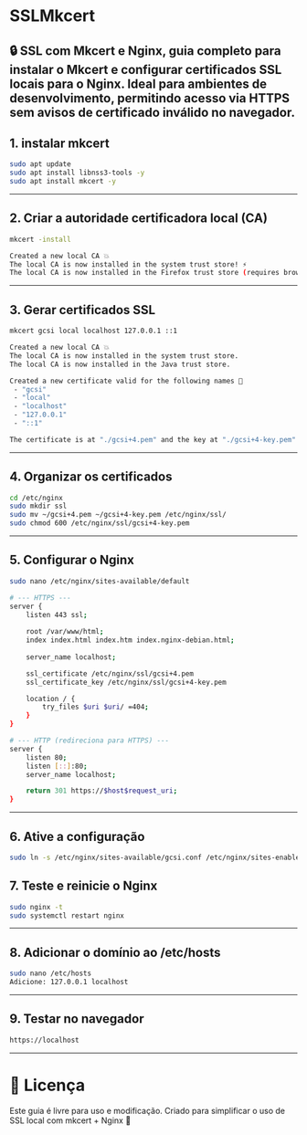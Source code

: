 # SSLMkcert

🔒 SSL com Mkcert e Nginx, guia completo para instalar o Mkcert e configurar certificados SSL locais para o Nginx.
Ideal para ambientes de desenvolvimento, permitindo acesso via HTTPS sem avisos de certificado inválido no navegador.
---
## 1. instalar mkcert
```bash
sudo apt update
sudo apt install libnss3-tools -y
sudo apt install mkcert -y
```
---
## 2. Criar a autoridade certificadora local (CA)
```bash
mkcert -install

Created a new local CA 💥
The local CA is now installed in the system trust store! ⚡️
The local CA is now installed in the Firefox trust store (requires browser restart)! 🦊
```
---
## 3. Gerar certificados SSL
```bash
mkcert gcsi local localhost 127.0.0.1 ::1

Created a new local CA 💥
The local CA is now installed in the system trust store.
The local CA is now installed in the Java trust store.

Created a new certificate valid for the following names 📜
 - "gcsi"
 - "local"
 - "localhost"
 - "127.0.0.1"
 - "::1"

The certificate is at "./gcsi+4.pem" and the key at "./gcsi+4-key.pem" ✅
```
---
## 4. Organizar os certificados
```bash
cd /etc/nginx
sudo mkdir ssl
sudo mv ~/gcsi+4.pem ~/gcsi+4-key.pem /etc/nginx/ssl/
sudo chmod 600 /etc/nginx/ssl/gcsi+4-key.pem
```
---
## 5. Configurar o Nginx
```bash
sudo nano /etc/nginx/sites-available/default

# --- HTTPS ---
server {
    listen 443 ssl;
    
    root /var/www/html;
    index index.html index.htm index.nginx-debian.html;
    
    server_name localhost;

    ssl_certificate /etc/nginx/ssl/gcsi+4.pem
    ssl_certificate_key /etc/nginx/ssl/gcsi+4-key.pem

    location / {
        try_files $uri $uri/ =404;
    }
}

# --- HTTP (redireciona para HTTPS) ---
server {
    listen 80;
    listen [::]:80;
    server_name localhost;

    return 301 https://$host$request_uri;
}
```
---
## 6. Ative a configuração
```bash
sudo ln -s /etc/nginx/sites-available/gcsi.conf /etc/nginx/sites-enabled/
```

## 7. Teste e reinicie o Nginx
```bash
sudo nginx -t
sudo systemctl restart nginx
```
---
## 8. Adicionar o domínio ao /etc/hosts
```bash
sudo nano /etc/hosts
Adicione: 127.0.0.1 localhost
```
---
## 9. Testar no navegador
```bash
https://localhost
```
---
# 📜 Licença
Este guia é livre para uso e modificação.
Criado para simplificar o uso de SSL local com mkcert + Nginx 💚